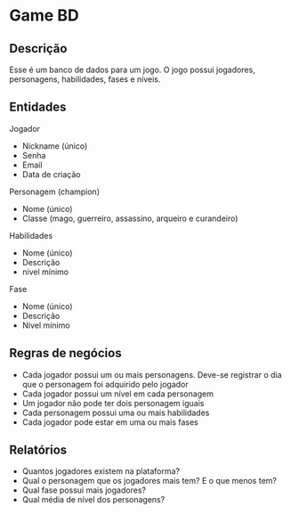 # Game BD

## Descrição

Esse é um banco de dados para um jogo. O jogo possui jogadores, personagens, habilidades, fases e níveis.

## Entidades

Jogador
- Nickname (único)
- Senha
- Email
- Data de criação

Personagem  (champion)
- Nome (único)
- Classe (mago, guerreiro, assassino, arqueiro e curandeiro)

Habilidades
- Nome (único)
- Descrição
- nivel mínimo

Fase
- Nome (único)
- Descrição
- Nível mínimo

## Regras de negócios

- Cada jogador possui um ou mais personagens. Deve-se registrar o dia que o personagem foi adquirido pelo jogador
- Cada jogador possui um nível em cada personagem
- Um jogador não pode ter dois personagem iguais
- Cada personagem possui uma ou mais habilidades
- Cada jogador pode estar em uma ou mais fases

## Relatórios

- Quantos jogadores existem na plataforma?
- Qual o personagem que os jogadores mais tem? E o que menos tem?
- Qual fase possui mais jogadores?
- Qual média de nível dos personagens?

